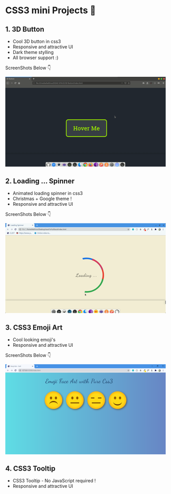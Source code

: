 # CSS3 mini Projects 🌱

## 1. 3D Button 
- Cool 3D button in css3
- Responsive and attractive UI
- Dark theme stylling
- All browser support :)

ScreenShots Below 👇

![Screenshot-1](https://github.com/deathook007/CSS3-Mini-Projects/blob/main/3D%20Button/Hnet.com-image.gif)


## 2. Loading ... Spinner 
- Animated loading spinner in css3
- Christmas + Google theme !
- Responsive and attractive UI

ScreenShots Below 👇

![Screenshot-1](https://github.com/deathook007/CSS3-Mini-Projects/blob/main/Animated%20Loading%20Spinner/Hnet-image.gif)


## 3. CSS3 Emoji Art
- Cool looking emoji's
- Responsive and attractive UI

ScreenShots Below 👇

![Screenshot-1](https://github.com/deathook007/CSS3-Mini-Projects/blob/main/CSS3%20Emoji%20Art/Emoji%20Arts.png)


## 4. CSS3 Tooltip
- CSS3 Tooltip - No JavaScript required !
- Responsive and attractive UI

